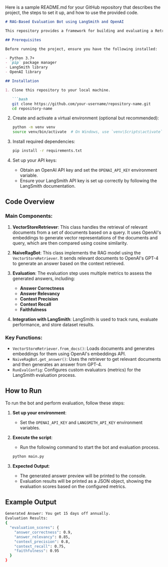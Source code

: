 Here is a sample README.md for your GitHub repository that describes the project, the steps to set it up, and how to use the provided code.

```markdown
# RAG-Based Evaluation Bot using LangSmith and OpenAI

This repository provides a framework for building and evaluating a Retrieval-Augmented Generation (RAG) model using LangSmith and OpenAI's GPT-4. The bot leverages a custom retriever, integrates with LangChain for evaluation, and evaluates performance using multiple metrics.

## Prerequisites

Before running the project, ensure you have the following installed:

- Python 3.7+
- `pip` package manager
- LangSmith library
- OpenAI library

## Installation

1. Clone this repository to your local machine.

   ```bash
   git clone https://github.com/your-username/repository-name.git
   cd repository-name
   ```

2. Create and activate a virtual environment (optional but recommended):

   ```bash
   python -m venv venv
   source venv/bin/activate  # On Windows, use `venv\Scripts\activate`
   ```

3. Install required dependencies:

   ```bash
   pip install -r requirements.txt
   ```

4. Set up your API keys:
   - Obtain an OpenAI API key and set the `OPENAI_API_KEY` environment variable.
   - Ensure your LangSmith API key is set up correctly by following the LangSmith documentation.

## Code Overview

### Main Components:

1. **VectorStoreRetriever**: This class handles the retrieval of relevant documents from a set of documents based on a query. It uses OpenAI's embeddings to generate vector representations of the documents and query, which are then compared using cosine similarity.

2. **NaiveRagBot**: This class implements the RAG model using the `VectorStoreRetriever`. It sends relevant documents to OpenAI's GPT-4 to generate an answer based on the context retrieved.

3. **Evaluation**: The evaluation step uses multiple metrics to assess the generated answers, including:
   - **Answer Correctness**
   - **Answer Relevancy**
   - **Context Precision**
   - **Context Recall**
   - **Faithfulness**

4. **Integration with LangSmith**: LangSmith is used to track runs, evaluate performance, and store dataset results.

### Key Functions:

- `VectorStoreRetriever.from_docs()`: Loads documents and generates embeddings for them using OpenAI's embeddings API.
- `NaiveRagBot.get_answer()`: Uses the retriever to get relevant documents and then generates an answer from GPT-4.
- `RunEvalConfig`: Configures custom evaluators (metrics) for the LangSmith evaluation process.

## How to Run

To run the bot and perform evaluation, follow these steps:

1. **Set up your environment**:
   - Set the `OPENAI_API_KEY` and `LANGSMITH_API_KEY` environment variables.

2. **Execute the script**:
   - Run the following command to start the bot and evaluation process.

   ```bash
   python main.py
   ```

3. **Expected Output**:
   - The generated answer preview will be printed to the console.
   - Evaluation results will be printed as a JSON object, showing the evaluation scores based on the configured metrics.

## Example Output

```bash
Generated Answer: You get 15 days off annually.
Evaluation Results:
{
  "evaluation_scores": {
    "answer_correctness": 0.9,
    "answer_relevancy": 0.85,
    "context_precision": 0.8,
    "context_recall": 0.75,
    "faithfulness": 0.95
  }
}
```

